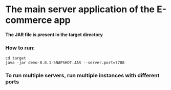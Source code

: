# The main server application of the E-commerce app

#### The JAR file is present in the target directory

### How to run:
```
cd target
java -jar demo-0.0.1-SNAPSHOT.JAR --server.port=7788
```

### To run multiple servers, run multiple instances with different ports
